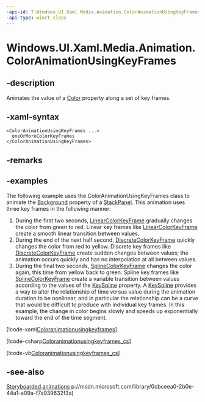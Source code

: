 ```yaml
---
-api-id: T:Windows.UI.Xaml.Media.Animation.ColorAnimationUsingKeyFrames
-api-type: winrt class
---
```


<!-- Class syntax.
public class ColorAnimationUsingKeyFrames : Windows.UI.Xaml.Media.Animation.Timeline, Windows.UI.Xaml.Media.Animation.IColorAnimationUsingKeyFrames
-->

# Windows.UI.Xaml.Media.Animation.ColorAnimationUsingKeyFrames

## -description
Animates the value of a [Color](../windows.ui/color.md) property along a set of key frames.



## -xaml-syntax
```xaml
<ColorAnimationUsingKeyFrames ...>
  oneOrMoreColorKeyFrames
</ColorAnimationUsingKeyFrames>
```


## -remarks

## -examples
The following example uses the ColorAnimationUsingKeyFrames class to animate the [Background](../windows.ui.xaml.controls/panel_background.md) property of a [StackPanel](../windows.ui.xaml.controls/stackpanel.md). This animation uses three key frames in the following manner:


1. During the first two seconds, [LinearColorKeyFrame](linearcolorkeyframe.md) gradually changes the color from green to red. Linear key frames like [LinearColorKeyFrame](linearcolorkeyframe.md) create a smooth linear transition between values.
1. During the end of the next half second, [DiscreteColorKeyFrame](discretecolorkeyframe.md) quickly changes the color from red to yellow. Discrete key frames like [DiscreteColorKeyFrame](discretecolorkeyframe.md) create sudden changes between values; the animation occurs quickly and has no interpolation at all between values.
1. During the final two seconds, [SplineColorKeyFrame](splinecolorkeyframe.md) changes the color again, this time from yellow back to green. Spline key frames like [SplineColorKeyFrame](splinecolorkeyframe.md) create a variable transition between values according to the values of the [KeySpline](splinecolorkeyframe_keyspline.md) property. A [KeySpline](keyspline.md) provides a way to alter the relationship of time versus value during the animation duration to be nonlinear, and in particular the relationship can be a curve that would be difficult to produce with individual key frames. In this example, the change in color begins slowly and speeds up exponentially toward the end of the time segment.

<!--<p xml:space="preserve">
            <TRANSLATE_MANUALLY>
              <externalLink xmlns="http://ddue.schemas.microsoft.com/authoring/2003/5">
                <linkText>Run this sample</linkText>
                <linkUri>http://go.microsoft.com/fwlink/p/?linkid=139798&amp;sref=coloranimationusingkeyframes</linkUri>
              </externalLink>
            </TRANSLATE_MANUALLY>
          </p>-->



[!code-xaml[Coloranimationusingkeyframes](../windows.ui.xaml.media.animation/code/coloranimationusingkeyframes/csharp/Page.xaml#SnippetColoranimationusingkeyframes)]



[!code-csharp[Coloranimationusingkeyframes_cs](../windows.ui.xaml.media.animation/code/coloranimationusingkeyframes/csharp/Page.xaml.cs#SnippetColoranimationusingkeyframes_cs)]

[!code-vb[Coloranimationusingkeyframes_cs](../windows.ui.xaml.media.animation/code/coloranimationusingkeyframes/vbnet/Page.xaml.vb#SnippetColoranimationusingkeyframes_cs)]

## -see-also
[Storyboarded animations](/windows/uwp/graphics/storyboarded-animations)
p://msdn.microsoft.com/library/0cbceea0-2b0e-44a1-a09a-f7a939632f3a)
